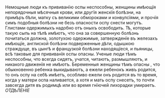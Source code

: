 Немощные люди къ прививанїю оспы неспособны, женщины имѣющїя непорядочныя мѣсячныя крови, или другїя женскїя болѣзни, на примѣръ бѣли, матку съ великими обмороками и конвулсїями, и прочїя симъ подобныя болѣзни не безъ опасности оспу снести могутъ. Глистами одержимыхъ надобно отъ оныхъ освободить. Тѣ, которые такую сыпь на тѣлѣ имѣютъ, что она за совершенную болѣзнь почитаться должна, золотухою одержимые, затвержденїе въ железахъ имѣющїе, англиской болѣзни подверженные дѣти, одышкою страждуще, въ цынгѣ и французкой болѣзни находящїеся, и пьяницы, всѣ таковые для прививанїя оспы опасны. Ученые люди тѣмъ неспособны, что всегда сидятъ, учатся, читаютъ, размышляютъ, и никакого движенїя не имѣютъ.
Беременныя женщины тѣмъ опасны , что обыкновенно ребенка выкидываютъ, а ежели ребенокъ живъ родится, то онъ оспу на себѣ имѣетъ, особливо ежели онъ родится въ то время, когда у матери оспа наливается, а хотя и мать оспу снесетъ, то почти завсегда дитя въ родимцѣ или во время гнїючей лихорадки умираетъ.
*ОТДѢЛЕНІЕ*